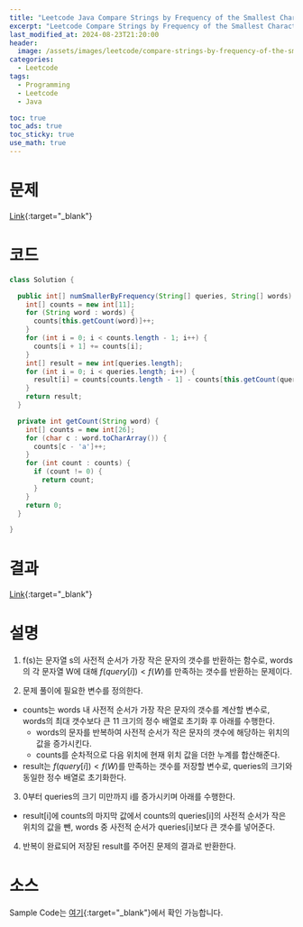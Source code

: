 ```yaml
---
title: "Leetcode Java Compare Strings by Frequency of the Smallest Character"
excerpt: "Leetcode Compare Strings by Frequency of the Smallest Character Java"
last_modified_at: 2024-08-23T21:20:00
header:
  image: /assets/images/leetcode/compare-strings-by-frequency-of-the-smallest-character.png
categories:
  - Leetcode
tags:
  - Programming
  - Leetcode
  - Java

toc: true
toc_ads: true
toc_sticky: true
use_math: true
---
```

# 문제
[Link](https://leetcode.com/problems/compare-strings-by-frequency-of-the-smallest-character/){:target="_blank"}

# 코드
```java
class Solution {

  public int[] numSmallerByFrequency(String[] queries, String[] words) {
    int[] counts = new int[11];
    for (String word : words) {
      counts[this.getCount(word)]++;
    }
    for (int i = 0; i < counts.length - 1; i++) {
      counts[i + 1] += counts[i];
    }
    int[] result = new int[queries.length];
    for (int i = 0; i < queries.length; i++) {
      result[i] = counts[counts.length - 1] - counts[this.getCount(queries[i])];
    }
    return result;
  }

  private int getCount(String word) {
    int[] counts = new int[26];
    for (char c : word.toCharArray()) {
      counts[c - 'a']++;
    }
    for (int count : counts) {
      if (count != 0) {
        return count;
      }
    }
    return 0;
  }

}
```

# 결과
[Link](https://leetcode.com/problems/compare-strings-by-frequency-of-the-smallest-character/submissions/1365690668/){:target="_blank"}

# 설명
1. f(s)는 문자열 s의 사전적 순서가 가장 작은 문자의 갯수를 반환하는 함수로, words의 각 문자열 W에 대해 $f(query[i]) < f(W)$를 만족하는 갯수를 반환하는 문제이다.

2. 문제 풀이에 필요한 변수를 정의한다.
- counts는 words 내 사전적 순서가 가장 작은 문자의 갯수를 계산할 변수로, words의 최대 갯수보다 큰 11 크기의 정수 배열로 초기화 후 아래를 수행한다.
  - words의 문자를 반복하여 사전적 순서가 작은 문자의 갯수에 해당하는 위치의 값을 증가시킨다.
  - counts를 순차적으로 다음 위치에 현재 위치 값을 더한 누계를 합산해준다.
- result는 $f(query[i]) < f(W)$를 만족하는 갯수를 저장할 변수로, queries의 크기와 동일한 정수 배열로 초기화한다.

3. 0부터 queries의 크기 미만까지 i를 증가시키며 아래를 수행한다.
- result[i]에 counts의 마지막 값에서 counts의 queries[i]의 사전적 순서가 작은 위치의 값을 뺀, words 중 사전적 순서가 queries[i]보다 큰 갯수를 넣어준다.

4. 반복이 완료되어 저장된 result를 주어진 문제의 결과로 반환한다.

# 소스
Sample Code는 [여기](https://github.com/GracefulSoul/leetcode/blob/master/src/main/java/gracefulsoul/problems/CompareStringsByFrequencyOfTheSmallestCharacter.java){:target="_blank"}에서 확인 가능합니다.